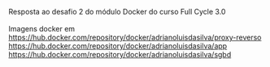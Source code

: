 Resposta ao desafio 2 do módulo Docker do curso Full Cycle 3.0<br>
<br>
Imagens docker em<br>
https://hub.docker.com/repository/docker/adrianoluisdasilva/proxy-reverso<br>
https://hub.docker.com/repository/docker/adrianoluisdasilva/app<br>
https://hub.docker.com/repository/docker/adrianoluisdasilva/sgbd<br>
